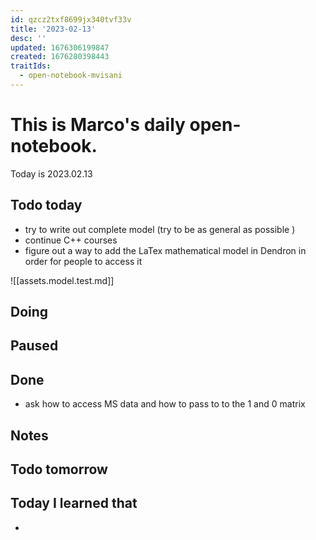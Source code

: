 ```yaml
---
id: qzcz2txf8699jx340tvf33v
title: '2023-02-13'
desc: ''
updated: 1676306199847
created: 1676280398443
traitIds:
  - open-notebook-mvisani
---
```

# This is Marco's daily open-notebook.

Today is 2023.02.13

## Todo today
* try to write out complete model (try to be as general as possible )
* continue C++ courses 
* figure out a way to add the LaTex mathematical model in Dendron in order for people to access it

![[assets.model.test.md]]


###
###

## Doing

## Paused

## Done
* ask how to access MS data and how to pass to to the 1 and 0 matrix
## Notes

## Todo tomorrow

###
###
###


## Today I learned that

- 